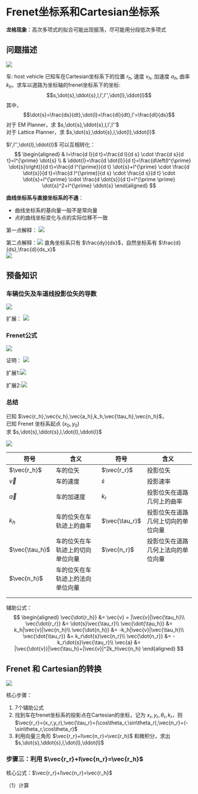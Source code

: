 # Frenet坐标系和Cartesian坐标系

**龙格现象**：高次多项式的拟合可能出现振荡，尽可能用分段低次多项式

## 问题描述
![](../Resource/frenet_cartesian_img_1.png)

车: host vehicle
已知车在Cartesian坐标系下的位置 $r_h$, 速度 $v_h$, 加速度 $a_h$, 曲率 $k_h$，求车以道路为坐标轴的frenet坐标系下的坐标:  $$s,\dot{s},\ddot{s},l,l',l'',\dot{l},\ddot{l}$$
其中，$$\dot{s}=\frac{ds}{dt},\dot{l}=\frac{dl}{dt},l'=\frac{dl}{ds}$$
对于 EM Planner，求 $s,\dot{s},\ddot{s},l,l',l''$  
对于 Lattice Planner，求 $s,\dot{s},\ddot{s},l,\dot{l},\ddot{l}$

$l',l'',\dot{l},\ddot{l}$ 可以互相转化：
$$
\begin{aligned}
& l=\frac{d l}{d t}=\frac{d l}{d s} \cdot \frac{d s}{d t}=l^{\prime} \dot{s} \\
& \ddot{l}=\frac{d \dot{l}}{d t}=\frac{d\left(l^{\prime} \dot{s}\right)}{d t}=\frac{d l^{\prime}}{d t} \dot{s}+l^{\prime} \cdot \frac{d \dot{s}}{d t}=\frac{d l^{\prime}}{d s} \cdot \frac{d s}{d t} \cdot \dot{s}+l^{\prime} \cdot \frac{d \dot{s}}{d t}=l^{\prime \prime} \dot{s}^2+l^{\prime} \ddot{s}
\end{aligned}
$$

**曲线坐标系与直接坐标系的不通**：
+ 曲线坐标系的基向量一般不是常向量
+ 点的曲线坐标变化与点的实际位移不一致

第一点解释：
![](../Resource/frenet_cartesian_img_2.png)

第二点解释：![](../Resource/frenet_cartesian_img_3.png)
直角坐标系只有 $\frac{dy}{dx}$，自然坐标系有 $\frac{d}{ds},\frac{d}{ds_x}$  
![](../Resource/frenet_cartesian_img_4.png)


## 预备知识

### 车辆位矢及车道线投影位矢的导数
![](../Resource/frenet_cartesian_img_5.png)

扩展：
![](../Resource/frenet_cartesian_img_6.png)

### Frenet公式
![](../Resource/frenet_cartesian_img_7.png)

证明：
![](../Resource/frenet_cartesian_img_8.png)
 
 扩展1:![](../Resource/frenet_cartesian_img_9.png)

扩展2:![](../Resource/frenet_cartesian_img_10.png)

### 总结

已知 $\vec{r_h},\vec{v_h},\vec{a_h},k_h,\vec{\tau_h},\vec{n_h}$，  
已知 Frenet 坐标系起点 $(x_0, y_0)$   
求 $s,\dot{s},\ddot{s},l,\dot{l},\ddot{l}$

![](../Resource/frenet_cartesian_img_11.png)

| 符号           | 含义                             | 符号           | 含义                               |
| -------------- | -------------------------------- | -------------- | ---------------------------------- |
| $\vec{r_h}$    | 车的位矢                         | $\vec{r_r}$    | 投影位矢                           |
| $\vec{v}$      | 车的速度                         | $\dot{s}$      | 投影速率                           |
| $\vec{a}$      | 车的加速度                       | $k_r$          | 投影位矢在道路几何上的曲率         |
| $k_h$          | 车的位矢在车轨迹上的曲率         | $\vec{\tau_r}$ | 投影位矢在道路几何上切向的单位向量 |
| $\vec{\tau_h}$ | 车的位矢在车轨迹上的切向单位向量 | $\vec{n_r}$    | 投影位矢在道路几何上法向的单位向量 |
| $\vec{n_h}$    | 车的位矢在车轨迹上的法向单位向量 |                |                                    |
|                |                                  |                |                                    |
|                |                                  |                |                                    |

辅助公式：
$$
\begin{aligned}
\vec{\dot{r_h}} &= \vec{v} = |\vec{v}|\vec{\tau_h}\\
\vec{\dot{r_r}} &= \dot{s}\vec{\tau_r}\\
\vec{\dot{\tau_h}} &= k_h|\vec{v}|\vec{n_h}\\
\vec{\dot{n_h}} &= -k_h|\vec{v}|\vec{\tau_h}\\
\vec{\dot{\tau_r}} &= k_r\dot{s}\vec{n_r}\\
\vec{\dot{n_r}} &= -k_r\dot{s}\vec{\tau_r}\\
\vec{a} &= |\vec{\dot{v}}|\vec{\tau_h}+|\vec{v}|^2k_h\vec{n_h}
\end{aligned}
$$

## Frenet 和 Cartesian的转换

![](../Resource/frenet_cartesian_img_12.png)

核心步骤：
1. 7个辅助公式
2. 找到车在frenet坐标系的投影点在Cartesian的坐标，记为 $x_r,y_r,\theta_r,k_r$，则 $\vec{r_r}=(x_r,y_r),\vec{\tau_r}=(\cos\theta_r,\sin\theta_r),\vec{n_r}=(-\sin\theta_r,\cos\theta_r)$
3. 利用向量三角形 $\vec{r_r}+l\vec{n_r}=\vec{r_h}$ 和微积分，求出 $s,\dot{s},\ddot{s},l,\dot{l},\ddot{l}$

### 步骤三：利用 $\vec{r_r}+l\vec{n_r}=\vec{r_h}$

核心公式：$\vec{r_r}+l\vec{n_r}=\vec{r_h}$


（1）计算
